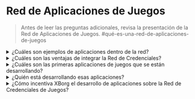 # Red de Aplicaciones de Juegos

> Antes de leer las preguntas adicionales, revisa la presentación de la Red de Aplicaciones de Juegos. #qué-es-una-red-de-aplicaciones-de-juegos

<details>

<summary>¿Cuáles son ejemplos de aplicaciones dentro de la red?</summary>

* **Plataforma de lanzamiento Soulbound**: Conecta a los jugadores con juegos basados en su identidad digital para que los juegos puedan ofrecer oportunidades de inversión únicas a los jugadores que gustan del género correspondiente.
* **Aplicación de compromiso del jugador (gamerbase.gg)**: Una capa de compromiso sobre cualquier juego y comunidades conectadas a un avatar único. Esto sirve como una excelente herramienta de adquisición para juegos y comunidades de juegos.
* **Integración dentro del juego**: Integra la capa de credenciales dentro de un juego y ofrece modos de juego únicos y ventajas para expertos en el género.
* **Protocolo de comunicación**: Permite que las marcas se conecten con los jugadores basándose en sus credenciales. Los jugadores pueden establecer una tarifa de comunicación.
* **Préstamo de activos basado en reputación**: Presta tus activos no basados en garantías, sino en tus credenciales y reputación.
* **Matchmaking**: Permite un emparejamiento en el juego más eficiente basado en el historial completo de los jugadores.
* **Comunidades de juegos descentralizadas**: Una aplicación que permite la creación de comunidades de juegos descentralizadas.
* **Scouting de jugadores de esports**: Una aplicación que permite el scouting de jugadores de esports por equipos de esports o comunidades de juegos descentralizadas.
* **Plataforma de torneos**: Una plataforma de torneos más eficiente, restringida por el rendimiento de ciertos jugadores.
* **Aplicación de datos de juegos**: Una aplicación de citas que empareja a los jugadores basándose en sus credenciales.

</details>

<details>

<summary>¿Cuáles son las ventajas de integrar la Red de Credenciales?</summary>

La utilización de la red de credenciales por parte de los desarrolladores proporciona un proceso fluido y simplificado para incorporar a los jugadores a la red, lo que lleva a una mayor eficiencia operativa y, lo que es más importante, una experiencia de usuario mejorada para los jugadores. Las ventajas ofrecidas por la red de credenciales son amplias, de tal manera que cualquier aplicación de juegos que la integre está preparada para proporcionar una experiencia sin igual a su base de usuarios.

</details>

<details>

<summary>¿Cuáles son las primeras aplicaciones de juegos que se están desarrollando?</summary>

La plataforma de lanzamiento Soulbound y la aplicación de compromiso del jugador.

</details>

<details>

<summary>¿Quién está desarrollando esas aplicaciones?</summary>

XBorg Labs es el principal desarrollador de esas aplicaciones. Sin embargo, tras la descentralización, pretendemos abrir el desarrollo de estas aplicaciones a cualquier desarrollador.

</details>

<details>

<summary>¿Cómo incentiva XBorg el desarrollo de aplicaciones sobre la Red de Credenciales de Juegos?</summary>

Un programa de subvenciones permitirá la incentivación del desarrollo de aplicaciones.

</details>